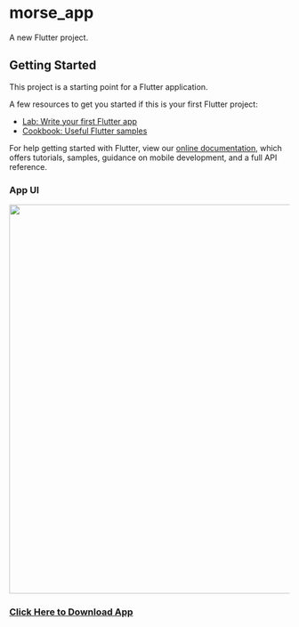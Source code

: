 # morse_app

A new Flutter project.

## Getting Started

This project is a starting point for a Flutter application.

A few resources to get you started if this is your first Flutter project:

- [Lab: Write your first Flutter app](https://flutter.dev/docs/get-started/codelab)
- [Cookbook: Useful Flutter samples](https://flutter.dev/docs/cookbook)

For help getting started with Flutter, view our
[online documentation](https://flutter.dev/docs), which offers tutorials,
samples, guidance on mobile development, and a full API reference.


### App UI
<img src="https://user-images.githubusercontent.com/66381995/156402039-0438d722-3b50-42c8-915a-8382db03980e.png" width= "700" height = "700" />

### [Click Here to Download App](http://bit.ly/3K5Zwme)
